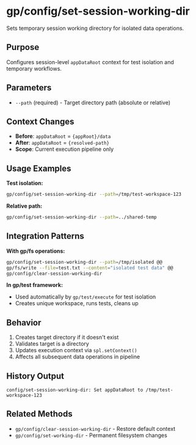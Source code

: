 # gp/config/set-session-working-dir

Sets temporary session working directory for isolated data operations.

## Purpose
Configures session-level `appDataRoot` context for test isolation and temporary workflows.

## Parameters
- `--path` (required) - Target directory path (absolute or relative)

## Context Changes
- **Before**: `appDataRoot` = `{appRoot}/data` 
- **After**: `appDataRoot` = `{resolved-path}`
- **Scope**: Current execution pipeline only

## Usage Examples

**Test isolation:**
```bash
gp/config/set-session-working-dir --path=/tmp/test-workspace-123
```

**Relative path:**
```bash
gp/config/set-session-working-dir --path=../shared-temp
```

## Integration Patterns

**With gp/fs operations:**
```bash
gp/config/set-session-working-dir --path=/tmp/isolated @@
gp/fs/write --file=test.txt --content="isolated test data" @@
gp/config/clear-session-working-dir
```

**In gp/test framework:**
- Used automatically by `gp/test/execute` for test isolation
- Creates unique workspace, runs tests, cleans up

## Behavior
1. Creates target directory if it doesn't exist
2. Validates target is a directory
3. Updates execution context via `spl.setContext()`
4. Affects all subsequent data operations in pipeline

## History Output
```
config/set-session-working-dir: Set appDataRoot to /tmp/test-workspace-123
```

## Related Methods
- `gp/config/clear-session-working-dir` - Restore default context
- `gp/config/set-working-dir` - Permanent filesystem changes